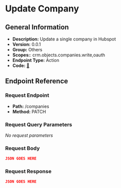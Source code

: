 # Update Company

## General Information

- **Description:** Update a single company in Hubspot
- **Version:** 0.0.1
- **Group:** Others
- **Scopes:**: crm.objects.companies.write,oauth
- **Endpoint Type:** Action
- **Code:** [🔗](https://github.com/NangoHQ/integration-templates/tree/main/integrations/hubspot/actions/update-company.ts)

## Endpoint Reference

### Request Endpoint

- **Path:** /companies
- **Method:** PATCH

### Request Query Parameters

_No request parameters_

### Request Body

```json
JSON GOES HERE
```

### Request Response

```json
JSON GOES HERE
```
